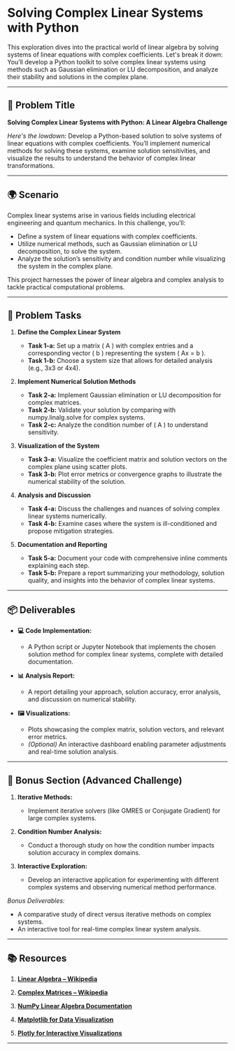 # Solving Complex Linear Systems with Python

This exploration dives into the practical world of linear algebra by solving systems of linear equations with complex coefficients. Let's break it down: You’ll develop a Python toolkit to solve complex linear systems using methods such as Gaussian elimination or LU decomposition, and analyze their stability and solutions in the complex plane.

---

## 📝 Problem Title

**Solving Complex Linear Systems with Python: A Linear Algebra Challenge**

*Here's the lowdown:*
Develop a Python-based solution to solve systems of linear equations with complex coefficients. You’ll implement numerical methods for solving these systems, examine solution sensitivities, and visualize the results to understand the behavior of complex linear transformations.

---

## 🌍 Scenario

Complex linear systems arise in various fields including electrical engineering and quantum mechanics. In this challenge, you’ll:
- Define a system of linear equations with complex coefficients.
- Utilize numerical methods, such as Gaussian elimination or LU decomposition, to solve the system.
- Analyze the solution’s sensitivity and condition number while visualizing the system in the complex plane.
  
This project harnesses the power of linear algebra and complex analysis to tackle practical computational problems.

---

## 🔧 Problem Tasks

1. **Define the Complex Linear System**
   - **Task 1-a:** Set up a matrix \( A \) with complex entries and a corresponding vector \( b \) representing the system \( Ax = b \).
   - **Task 1-b:** Choose a system size that allows for detailed analysis (e.g., 3x3 or 4x4).

2. **Implement Numerical Solution Methods**
   - **Task 2-a:** Implement Gaussian elimination or LU decomposition for complex matrices.
   - **Task 2-b:** Validate your solution by comparing with numpy.linalg.solve for complex systems.
   - **Task 2-c:** Analyze the condition number of \( A \) to understand sensitivity.

3. **Visualization of the System**
   - **Task 3-a:** Visualize the coefficient matrix and solution vectors on the complex plane using scatter plots.
   - **Task 3-b:** Plot error metrics or convergence graphs to illustrate the numerical stability of the solution.

4. **Analysis and Discussion**
   - **Task 4-a:** Discuss the challenges and nuances of solving complex linear systems numerically.
   - **Task 4-b:** Examine cases where the system is ill-conditioned and propose mitigation strategies.

5. **Documentation and Reporting**
   - **Task 5-a:** Document your code with comprehensive inline comments explaining each step.
   - **Task 5-b:** Prepare a report summarizing your methodology, solution quality, and insights into the behavior of complex linear systems.

---

## 📦 Deliverables

- **💻 Code Implementation:**
  - A Python script or Jupyter Notebook that implements the chosen solution method for complex linear systems, complete with detailed documentation.
  
- **📊 Analysis Report:**
  - A report detailing your approach, solution accuracy, error analysis, and discussion on numerical stability.
  
- **🖼️ Visualizations:**
  - Plots showcasing the complex matrix, solution vectors, and relevant error metrics.
  - *(Optional)* An interactive dashboard enabling parameter adjustments and real-time solution analysis.

---

## 🎁 Bonus Section (Advanced Challenge)

1. **Iterative Methods:**
   - Implement iterative solvers (like GMRES or Conjugate Gradient) for large complex systems.
   
2. **Condition Number Analysis:**
   - Conduct a thorough study on how the condition number impacts solution accuracy in complex domains.
   
3. **Interactive Exploration:**
   - Develop an interactive application for experimenting with different complex systems and observing numerical method performance.

*Bonus Deliverables:*
- A comparative study of direct versus iterative methods on complex systems.
- An interactive tool for real-time complex linear system analysis.

---

## 📚 Resources

1. **[Linear Algebra – Wikipedia](https://en.wikipedia.org/wiki/Linear_algebra)**

2. **[Complex Matrices – Wikipedia](https://en.wikipedia.org/wiki/Complex_matrix)**

3. **[NumPy Linear Algebra Documentation](https://numpy.org/doc/stable/reference/routines.linalg.html)**

4. **[Matplotlib for Data Visualization](https://matplotlib.org/)**

5. **[Plotly for Interactive Visualizations](https://plotly.com/python/)**

---
